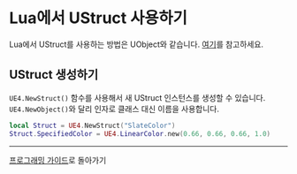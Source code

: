 
Lua에서 UStruct 사용하기
=======================

Lua에서 UStruct를 사용하는 방법은 UObject와 같습니다. [여기](WorkWithUObject_ko.md)를 참고하세요.

UStruct 생성하기
---------------

`UE4.NewStruct()` 함수를 사용해서 새 UStruct 인스턴스를 생성할 수 있습니다. `UE4.NewObject()`와 달리 인자로 클래스 대신 이름을 사용합니다.
```lua
local Struct = UE4.NewStruct("SlateColor")
Struct.SpecifiedColor = UE4.LinearColor.new(0.66, 0.66, 0.66, 1.0)
```

----------------------------------------------------
[프로그래밍 가이드](ProgrammingGuide_ko.md)로 돌아가기
